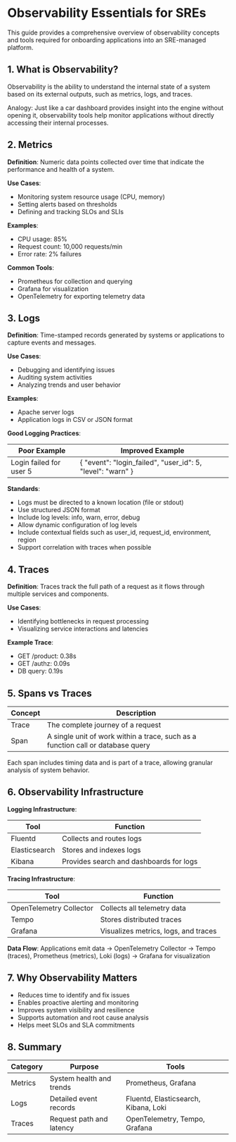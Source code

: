 # Observability Essentials for SREs

This guide provides a comprehensive overview of observability concepts and tools required for onboarding applications into an SRE-managed platform.

## 1. What is Observability?

Observability is the ability to understand the internal state of a system based on its external outputs, such as metrics, logs, and traces.

Analogy: Just like a car dashboard provides insight into the engine without opening it, observability tools help monitor applications without directly accessing their internal processes.

## 2. Metrics

**Definition**: Numeric data points collected over time that indicate the performance and health of a system.

**Use Cases**:
- Monitoring system resource usage (CPU, memory)
- Setting alerts based on thresholds
- Defining and tracking SLOs and SLIs

**Examples**:
- CPU usage: 85%
- Request count: 10,000 requests/min
- Error rate: 2% failures

**Common Tools**:
- Prometheus for collection and querying
- Grafana for visualization
- OpenTelemetry for exporting telemetry data

## 3. Logs

**Definition**: Time-stamped records generated by systems or applications to capture events and messages.

**Use Cases**:
- Debugging and identifying issues
- Auditing system activities
- Analyzing trends and user behavior

**Examples**:
- Apache server logs
- Application logs in CSV or JSON format

**Good Logging Practices**:

| Poor Example | Improved Example |
|--------------|------------------|
| Login failed for user 5 | { "event": "login_failed", "user_id": 5, "level": "warn" } |

**Standards**:

- Logs must be directed to a known location (file or stdout)
- Use structured JSON format
- Include log levels: info, warn, error, debug
- Allow dynamic configuration of log levels
- Include contextual fields such as user_id, request_id, environment, region
- Support correlation with traces when possible

## 4. Traces

**Definition**: Traces track the full path of a request as it flows through multiple services and components.

**Use Cases**:
- Identifying bottlenecks in request processing
- Visualizing service interactions and latencies

**Example Trace**:
- GET /product: 0.38s
- GET /authz: 0.09s
- DB query: 0.19s

## 5. Spans vs Traces

| Concept | Description |
|---------|-------------|
| Trace | The complete journey of a request |
| Span | A single unit of work within a trace, such as a function call or database query |

Each span includes timing data and is part of a trace, allowing granular analysis of system behavior.

## 6. Observability Infrastructure

**Logging Infrastructure**:

| Tool          | Function             |
|---------------|----------------------|
| Fluentd       | Collects and routes logs |
| Elasticsearch | Stores and indexes logs |
| Kibana        | Provides search and dashboards for logs |

**Tracing Infrastructure**:

| Tool                  | Function                        |
|-----------------------|---------------------------------|
| OpenTelemetry Collector | Collects all telemetry data    |
| Tempo                 | Stores distributed traces       |
| Grafana               | Visualizes metrics, logs, and traces |

**Data Flow**:
Applications emit data → OpenTelemetry Collector → Tempo (traces), Prometheus (metrics), Loki (logs) → Grafana for visualization

## 7. Why Observability Matters

- Reduces time to identify and fix issues
- Enables proactive alerting and monitoring
- Improves system visibility and resilience
- Supports automation and root cause analysis
- Helps meet SLOs and SLA commitments

## 8. Summary

| Category | Purpose                   | Tools                                 |
|----------|---------------------------|----------------------------------------|
| Metrics  | System health and trends  | Prometheus, Grafana                    |
| Logs     | Detailed event records    | Fluentd, Elasticsearch, Kibana, Loki  |
| Traces   | Request path and latency  | OpenTelemetry, Tempo, Grafana          |
